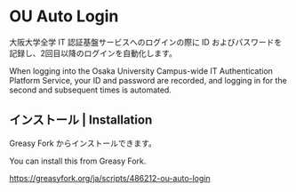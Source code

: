 # OU Auto Login

大阪大学全学 IT 認証基盤サービスへのログインの際に ID およびパスワードを記録し、2回目以降のログインを自動化します。

When logging into the Osaka University Campus-wide IT Authentication Platform Service, your ID and password are recorded, and logging in for the second and subsequent times is automated.

## インストール | Installation

Greasy Fork からインストールできます。

You can install this from Greasy Fork.

https://greasyfork.org/ja/scripts/486212-ou-auto-login
